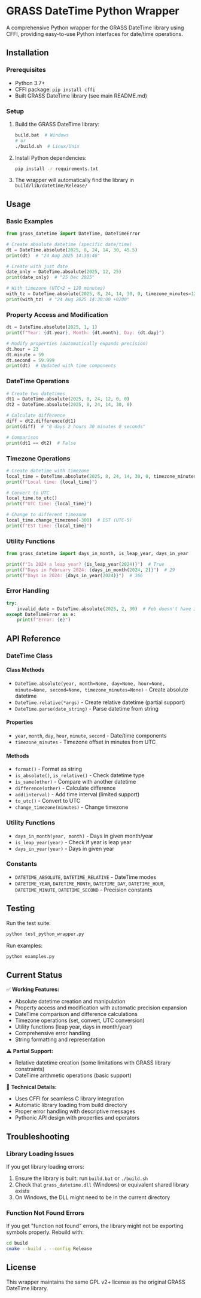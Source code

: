 # GRASS DateTime Python Wrapper

A comprehensive Python wrapper for the GRASS DateTime library using CFFI, providing easy-to-use Python interfaces for date/time operations.

## Installation

### Prerequisites
- Python 3.7+
- CFFI package: `pip install cffi`
- Built GRASS DateTime library (see main README.md)

### Setup
1. Build the GRASS DateTime library:
   ```bash
   build.bat  # Windows
   # or
   ./build.sh  # Linux/Unix
   ```

2. Install Python dependencies:
   ```bash
   pip install -r requirements.txt
   ```

3. The wrapper will automatically find the library in `build/lib/datetime/Release/`

## Usage

### Basic Examples

```python
from grass_datetime import DateTime, DateTimeError

# Create absolute datetime (specific date/time)
dt = DateTime.absolute(2025, 8, 24, 14, 30, 45.5)
print(dt)  # "24 Aug 2025 14:30:46"

# Create with just date
date_only = DateTime.absolute(2025, 12, 25)
print(date_only)  # "25 Dec 2025"

# With timezone (UTC+2 = 120 minutes)
with_tz = DateTime.absolute(2025, 8, 24, 14, 30, 0, timezone_minutes=120)
print(with_tz)  # "24 Aug 2025 14:30:00 +0200"
```

### Property Access and Modification

```python
dt = DateTime.absolute(2025, 1, 1)
print(f"Year: {dt.year}, Month: {dt.month}, Day: {dt.day}")

# Modify properties (automatically expands precision)
dt.hour = 23
dt.minute = 59
dt.second = 59.999
print(dt)  # Updated with time components
```

### DateTime Operations

```python
# Create two datetimes
dt1 = DateTime.absolute(2025, 8, 24, 12, 0, 0)
dt2 = DateTime.absolute(2025, 8, 24, 14, 30, 0)

# Calculate difference
diff = dt2.difference(dt1)
print(diff)  # "0 days 2 hours 30 minutes 0 seconds"

# Comparison
print(dt1 == dt2)  # False
```

### Timezone Operations

```python
# Create datetime with timezone
local_time = DateTime.absolute(2025, 8, 24, 14, 30, 0, timezone_minutes=120)
print(f"Local time: {local_time}")

# Convert to UTC
local_time.to_utc()
print(f"UTC time: {local_time}")

# Change to different timezone
local_time.change_timezone(-300)  # EST (UTC-5)
print(f"EST time: {local_time}")
```

### Utility Functions

```python
from grass_datetime import days_in_month, is_leap_year, days_in_year

print(f"Is 2024 a leap year? {is_leap_year(2024)}")  # True
print(f"Days in February 2024: {days_in_month(2024, 2)}")  # 29
print(f"Days in 2024: {days_in_year(2024)}")  # 366
```

### Error Handling

```python
try:
    invalid_date = DateTime.absolute(2025, 2, 30)  # Feb doesn't have 30 days
except DateTimeError as e:
    print(f"Error: {e}")
```

## API Reference

### DateTime Class

#### Class Methods
- `DateTime.absolute(year, month=None, day=None, hour=None, minute=None, second=None, timezone_minutes=None)` - Create absolute datetime
- `DateTime.relative(*args)` - Create relative datetime (partial support)
- `DateTime.parse(date_string)` - Parse datetime from string

#### Properties
- `year`, `month`, `day`, `hour`, `minute`, `second` - Date/time components
- `timezone_minutes` - Timezone offset in minutes from UTC

#### Methods
- `format()` - Format as string
- `is_absolute()`, `is_relative()` - Check datetime type
- `is_same(other)` - Compare with another datetime
- `difference(other)` - Calculate difference
- `add(interval)` - Add time interval (limited support)
- `to_utc()` - Convert to UTC
- `change_timezone(minutes)` - Change timezone

### Utility Functions
- `days_in_month(year, month)` - Days in given month/year
- `is_leap_year(year)` - Check if year is leap year
- `days_in_year(year)` - Days in given year

### Constants
- `DATETIME_ABSOLUTE`, `DATETIME_RELATIVE` - DateTime modes
- `DATETIME_YEAR`, `DATETIME_MONTH`, `DATETIME_DAY`, `DATETIME_HOUR`, `DATETIME_MINUTE`, `DATETIME_SECOND` - Precision constants

## Testing

Run the test suite:
```bash
python test_python_wrapper.py
```

Run examples:
```bash
python examples.py
```

## Current Status

✅ **Working Features:**
- Absolute datetime creation and manipulation
- Property access and modification with automatic precision expansion
- DateTime comparison and difference calculations
- Timezone operations (set, convert, UTC conversion)
- Utility functions (leap year, days in month/year)
- Comprehensive error handling
- String formatting and representation

⚠️ **Partial Support:**
- Relative datetime creation (some limitations with GRASS library constraints)
- DateTime arithmetic operations (basic support)

🔧 **Technical Details:**
- Uses CFFI for seamless C library integration
- Automatic library loading from build directory
- Proper error handling with descriptive messages
- Pythonic API design with properties and operators

## Troubleshooting

### Library Loading Issues
If you get library loading errors:
1. Ensure the library is built: run `build.bat` or `./build.sh`
2. Check that `grass_datetime.dll` (Windows) or equivalent shared library exists
3. On Windows, the DLL might need to be in the current directory

### Function Not Found Errors
If you get "function not found" errors, the library might not be exporting symbols properly. Rebuild with:
```bash
cd build
cmake --build . --config Release
```

## License

This wrapper maintains the same GPL v2+ license as the original GRASS DateTime library.
